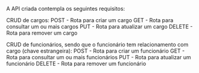 A API criada contempla os seguintes requisitos:

CRUD de cargos:
POST - Rota para criar um cargo
GET - Rota para consultar um ou mais cargos
PUT - Rota para atualizar um cargo
DELETE - Rota para remover um cargo

CRUD de funcionários, sendo que o funcionário tem relacionamento com cargo (chave estrangeira):
POST - Rota para criar um funcionário
GET - Rota para consultar um ou mais funcionários
PUT - Rota para atualizar um funcionário
DELETE - Rota para remover um funcionário
